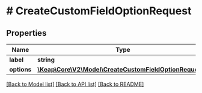 # # CreateCustomFieldOptionRequest

## Properties

Name | Type | Description | Notes
------------ | ------------- | ------------- | -------------
**label** | **string** |  | [optional]
**options** | [**\Keap\Core\V2\Model\CreateCustomFieldOptionRequest[]**](CreateCustomFieldOptionRequest.md) |  | [optional]

[[Back to Model list]](../../README.md#models) [[Back to API list]](../../README.md#endpoints) [[Back to README]](../../README.md)
